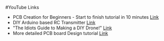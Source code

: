 #YouTube Links

* PCB Creation for Beginners - Start to finish tutorial in 10 minutes [Link](https://www.youtube.com/watch?v=MsdJgEinb34&ab_channel=TheHookUp)
* DIY Arduino based RC Transmitter [Link](https://www.youtube.com/watch?v=-BDCmwNssiw&ab_channel=HowToMechatronics)
* "The Idiots Guide to Making a DIY Drone!" [Link](https://www.youtube.com/watch?v=DeSDjjicGWY&ab_channel=GreatScott%21)
* More detailed PCB board Design tutorial [Link](https://www.youtube.com/watch?v=_x2fzKEjUGQ&list=PLXvLToQzgzdea0sQXmpY8k4tfiXpkYIwO)

